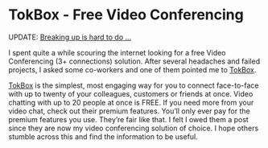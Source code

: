 # TokBox - Free Video Conferencing

UPDATE: [Breaking up is hard to do …](http://www.tokbox.com/blog/?p=1701)

I spent quite a while scouring the internet looking for a free Video Conferencing (3+ connections) solution. After several headaches and failed projects, I asked some co-workers and one of them pointed me to [TokBox](http://www.tokbox.com).

[TokBox](http://www.tokbox.com) is the simplest, most engaging way for you to connect face-to-face with up to twenty of your colleagues, customers or friends at once. Video chatting with up to 20 people at once is FREE. If you need more from your video chat, check out their premium features. You’ll only ever pay for the premium features you use. They’re fair like that. I felt I owed them a post since they are now my video conferencing solution of choice. I hope others stumble across this and find the information to be useful.